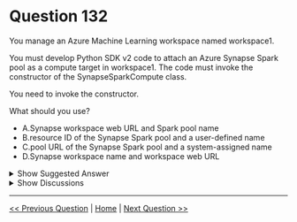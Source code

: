 # Question 132

You manage an Azure Machine Learning workspace named workspace1.

You must develop Python SDK v2 code to attach an Azure Synapse Spark pool as a compute target in workspace1. The code must invoke the constructor of the SynapseSparkCompute class.

You need to invoke the constructor.

What should you use?

- A.Synapse workspace web URL and Spark pool name
- B.resource ID of the Synapse Spark pool and a user-defined name
- C.pool URL of the Synapse Spark pool and a system-assigned name
- D.Synapse workspace name and workspace web URL

<details>
  <summary>Show Suggested Answer</summary>

<strong>B</strong><br>

</details>

<details>
  <summary>Show Discussions</summary>

<blockquote><p><strong>damaldon</strong> <code>(Fri 12 Jan 2024 17:10)</code> - <em>Upvotes: 5</em></p><p>Correct. 
To attach a Synapse Compute using Python SDK, first create an instance of azure.ai.ml.MLClient class. This provides convenient functions for interaction with Azure Machine Learning services. The following code sample uses azure.identity.DefaultAzureCredential for connecting to a workspace in resource group of a specified Azure subscription. In the following code sample, define the SynapseSparkCompute with the parameters:

    name - user-defined name of the new attached Synapse Spark pool.
    resource_id - resource ID of the Synapse Spark pool created earlier in the Azure Synapse Analytics workspace.</p></blockquote>

<blockquote><p><strong>evangelist</strong> <code>(Sun 01 Dec 2024 13:31)</code> - <em>Upvotes: 1</em></p><p>given answer is correct</p></blockquote>
<blockquote><p><strong>Karthikat</strong> <code>(Wed 25 Sep 2024 16:44)</code> - <em>Upvotes: 1</em></p><p>on exam 3/25/2024</p></blockquote>
<blockquote><p><strong>ymj_000</strong> <code>(Tue 07 May 2024 01:42)</code> - <em>Upvotes: 1</em></p><p>For reference: https://learn.microsoft.com/en-us/azure/machine-learning/how-to-manage-synapse-spark-pool?view=azureml-api-2&amp;tabs=sdk</p></blockquote>
<blockquote><p><strong>Mal42</strong> <code>(Wed 21 Feb 2024 08:22)</code> - <em>Upvotes: 3</em></p><p>On exam 18 Aug 2023</p></blockquote>
<blockquote><p><strong>Batman160591</strong> <code>(Wed 20 Dec 2023 21:51)</code> - <em>Upvotes: 1</em></p><p>Answer is B. 
To invoke the constructor of the SynapseSparkCompute class in Azure Machine Learning SDK v2, you need to provide the resource ID of the Synapse Spark pool and a user-defined name.</p></blockquote>

</details>

---

[<< Previous Question](question_131.md) | [Home](../index.md) | [Next Question >>](question_133.md)
